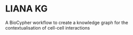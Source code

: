 # LIANA KG
A BioCypher workflow to create a knowledge graph for the contextualisation of cell-cell interactions
